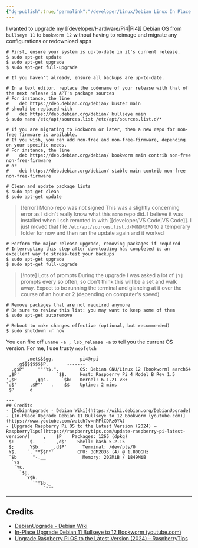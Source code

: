 ```yaml
---
{"dg-publish":true,"permalink":"/developer/Linux/Debian Linux In Place OS Upgrade/","tags":["linux","debian","FOSS"],"created":"2024-07-07T21:27:37.431-05:00","updated":"2024-07-07T22:07:39.329-05:00"}
---
```


I wanted to upgrade my [[developer/Hardware/Pi4\|Pi4]] Debian OS from `bullseye 11` to `bookworm 12` without having to reimage and migrate any configurations or redownload apps

```shell
# First, ensure your system is up-to-date in it's current release.
$ sudo apt-get update
$ sudo apt-get upgrade
$ sudo apt-get full-upgrade

# If you haven't already, ensure all backups are up-to-date.  

# In a text editor, replace the codename of your release with that of the next release in APT's package sources
# For instance, the line
#    deb https://deb.debian.org/debian/ buster main
# should be replaced with
#    deb https://deb.debian.org/debian/ bullseye main
$ sudo nano /etc/apt/sources.list /etc/apt/sources.list.d/*

# If you are migrating to Bookworm or later, then a new repo for non-free firmware is available.
# If you wish, you can add non-free and non-free-firmware, depending on your specific needs.
# For instance, the line
#    deb https://deb.debian.org/debian/ bookworm main contrib non-free non-free-firmware
# or
#    deb https://deb.debian.org/debian/ stable main contrib non-free non-free-firmware

# Clean and update package lists
$ sudo apt-get clean
$ sudo apt-get update
```

> [!error] Mono repo was not signed
> This was a slightly concerning error as I didn't really know what this `mono` repo did. I believe it was installed when I ssh remoted in with [[developer/VS Code\|VS Code]]. I just moved that file `/etc/apt/sources.list.d/MONOREPO` to a temporary folder for now and then ran the update again and it worked

```
# Perform the major release upgrade, removing packages if required
# Interrupting this step after downloading has completed is an excellent way to stress-test your backups
$ sudo apt-get upgrade
$ sudo apt-get full-upgrade
```

> [!note] Lots of prompts
> During the upgrade I was asked a lot of `[Y]` prompts every so often, so don't think this will be a set and walk away. Expect to be running the terminal and glancing at it over the course of an hour or 2 (depending on computer's speed)

```
# Remove packages that are not required anymore
# Be sure to review this list: you may want to keep some of them
$ sudo apt-get autoremove

# Reboot to make changes effective (optional, but recommended)
$ sudo shutdown -r now
```

You can fire off `uname -a ; lsb_release -a` to tell you the current OS version. For me, I use trusty `neofetch`

```shell
       _,met$$$gg.          pi4@rpi
    ,g$$$$$$$$P.       -------
  ,g$P"     """Y$.".        OS: Debian GNU/Linux 12 (bookworm) aarch64
 ,$P'              `$$.     Host: Raspberry Pi 4 Model B Rev 1.5
',$P       ,ggs.     `$b:   Kernel: 6.1.21-v8+
`d$'     ,$P"'   .    $$    Uptime: 2 mins
 $P      d

---
## Credits
- [DebianUpgrade - Debian Wiki](https://wiki.debian.org/DebianUpgrade)
- [In-Place Upgrade Debian 11 Bullseye to 12 Bookworm (youtube.com)](https://www.youtube.com/watch?v=nMFtCDRz0YA)
- [Upgrade Raspberry Pi OS to the Latest Version (2024) – RaspberryTips](https://raspberrytips.com/update-raspberry-pi-latest-version/)     ,    $P    Packages: 1265 (dpkg)
 $:      $.   -    ,d$'    Shell: bash 5.2.15
 $;      Y$b._   _,d$P'      Terminal: /dev/pts/0
 Y$.    `.`"Y$$P"'         CPU: BCM2835 (4) @ 1.800GHz
 `$b      "-.__              Memory: 202MiB / 1849MiB
  `Y$
   `Y$.
     `$b.
       `Y$b.
          `"Y$b._
              `"""
```

---
## Credits
- [DebianUpgrade - Debian Wiki](https://wiki.debian.org/DebianUpgrade)
- [In-Place Upgrade Debian 11 Bullseye to 12 Bookworm (youtube.com)](https://www.youtube.com/watch?v=nMFtCDRz0YA)
- [Upgrade Raspberry Pi OS to the Latest Version (2024) – RaspberryTips](https://raspberrytips.com/update-raspberry-pi-latest-version/)